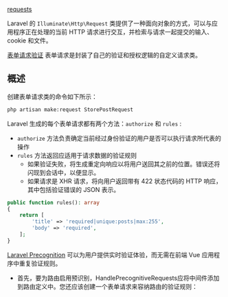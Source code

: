 

[requests](https://laravel.com/docs/11.x/requests)


Laravel 的 `Illuminate\Http\Request` 类提供了一种面向对象的方式，可以与应用程序正在处理的当前 HTTP 请求进行交互，并检索与请求一起提交的输入、cookie 和文件。


[表单请求验证](https://laravel.com/docs/11.x/validation#creating-form-requests) 表单请求是封装了自己的验证和授权逻辑的自定义请求类。

## 概述

创建表单请求类的命令如下所示：

```bash
php artisan make:request StorePostRequest
```

Laravel 生成的每个表单请求都有两个方法：`authorize` 和 `rules` :
- `authorize` 方法负责确定当前经过身份验证的用户是否可以执行请求所代表的操作
- `rules` 方法返回应适用于请求数据的验证规则
  - 如果验证失败，将生成重定向响应以将用户送回其之前的位置。错误还将闪现到会话中，以便显示。
  - 如果请求是 XHR 请求，将向用户返回带有 422 状态代码的 HTTP 响应，其中包括验证错误的 JSON 表示。

```php
public function rules(): array
{
    return [
        'title' => 'required|unique:posts|max:255',
        'body' => 'required',
    ];
}
```


[Laravel Precognition](https://laravel.com/docs/11.x/precognition) 可以为用户提供实时验证体验，而无需在前端 Vue 应用程序中重复验证规则。

- 首先，要为路由启用预识别，HandlePrecognitiveRequests应将中间件添加到路由定义中。您还应该创建一个表单请求来容纳路由的验证规则：